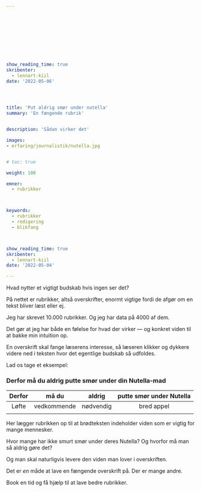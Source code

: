 ```yaml
---










show_reading_time: true
skribenter:
  - lennart-kiil
date: '2022-05-06'




title: 'Put aldrig smør under nutella'
summary: 'En fængende rubrik'


description: 'Sådan virker det'

images:
- erfaring/journalistik/nutella.jpg


# toc: true

weight: 100

emner:
  - rubrikker



keywords:
  - rubrikker
  - redigering
  - blikfang



show_reading_time: true
skribenter:
  - lennart-kiil
date: '2022-05-04'

---
```




Hvad nytter et vigtigt budskab hvis ingen ser det?

På nettet er rubrikker, altså overskrifter, enormt vigtige fordi de afgør om en tekst bliver læst eller ej.

Jeg har skrevet 10.000 rubrikker. Og jeg har data på 4000 af dem.

Det gør at jeg har både en følelse for hvad der virker — og konkret viden til at bakke min intuition op.

En overskrift skal fange læserens interesse, så læseren klikker og dykkere videre ned i teksten hvor det egentlige budskab så udfoldes.


Lad os tage et eksempel:

### Derfor må du aldrig putte smør under din Nutella-mad

| Derfor            | må du       | aldrig     | putte smør under Nutella  |
| :---------------: | :---------: | :--------: | :-----------------------: |
| Løfte             | vedkommende | nødvendig  | bred appel                |
|                   |             |            |                           |

Her lægger rubrikken op til at brødteksten indeholder viden som er vigtig for mange mennesker.

Hvor mange har ikke smurt smør under deres Nutella? Og hvorfor må man så aldrig gøre det?

Og man skal naturligvis levere den viden man lover i overskriften.

Det er *en* måde at lave en fængende overskrift på. Der er mange andre.

Book en tid og få hjælp til at lave bedre rubrikker.
